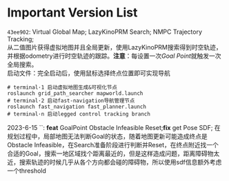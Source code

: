 # Important Version List

`43ee902`: Virtual Global Map; LazyKinoPRM Search; NMPC Trajectory Tracking;  
从二值图片获得虚拟地图并且全局更新，使用LazyKinoPRM搜索得到时空轨迹，并根据odometry进行时空轨迹的跟踪。**注意**：每设置一次*Goal Point*就触发一次全局搜索。  
启动文件：完全启动后，使用鼠标选择终点位置即可实现导航  
```
# terminal·1 启动虚拟地图生成&可视化节点
roslaunch grid_path_searcher mapworld.launch
# terminal·2 启动fast-navigation导航管理节点
roslaunch fast_navigation fast_planner.launch
# terminal·n 启动legged control tracking branch
```

2023-6-15
``: **feat** GoalPoint Obstacle Infeasible Reset;**fix** get Pose SDF;
在规划过程中，局部地图无法判断Goal的状态，随着地图更新可能造成终点是Obstacle Infeasible，在Search准备阶段进行判断并Reset，在终点附近找一个合适的Goal，搜索一地区域找个距离最近的，但是这样造成问题，距离障碍物太近，搜索轨迹的时候几乎从各个方向都会碰的障碍物，所以使用sdf信息额外考虑一个threshold
